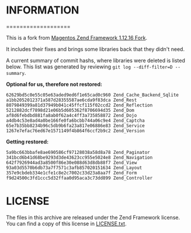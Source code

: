 # INFORMATION
===================

This is a fork from [Magentos Zend Framework 1.12.16 Fork](https://github.com/magento/zf1). 

It includes their fixes and brings some libraries back that they didn't need.

A current summary of commit hashs, where libraries were deleted is listed below. This list was generated by reviewing `git log --diff-filter=D --summary`.

**Optional for us, therefore not restored:**
```
62629bd5c0e55c05e63aded9ed6f1e65cad0c960 Zend_Cache_Backend_Sqlite
a1bb2052012371a587d28355587ae6cda9f83dca Zend_Rest
8079849399a81d37949b041c45ffcf115f02ccd2 Zend_Reflection
5212882dcf7898d21e06b5d605362f8706694d35 Zend_Dom
af8d6febdbd881fa8ab0f62a4c4ff3a735858872 Zend_Dojo
a4db4c53e8ad4a0be166fe0fa6bcbb744a06c9e4 Zend_Captcha
65e7b35bb8234b96c5db9b6fa23a817e06886e83 Zend_Service
1267e7efac76ed67e1571149f4b864f6ccf2b9c2 Zend_Version
```

**Getting restored:**
```
5a9bc663bbafe8ae690586cf97128038a58d8a78 Zend_Paginator
341bcd6b41d68be9293d3de43623cc955e5024e8 Zend_Navigation
642f7926944ad3a8500f86e30e088d63d8db88f7 Zend_View
93a03d5570b6db73a7f7571c3afb857020151634 Zend_Layout
357e9cbdeb334e1cfe1c8e2c7002c33d23a8aa7f Zend_Form
f9d24500c3fd1ccc5d32ffaa0d95aca3c73dd899 Zend_Controller
```

# LICENSE

The files in this archive are released under the Zend Framework license.
You can find a copy of this license in [LICENSE.txt](LICENSE.txt).
